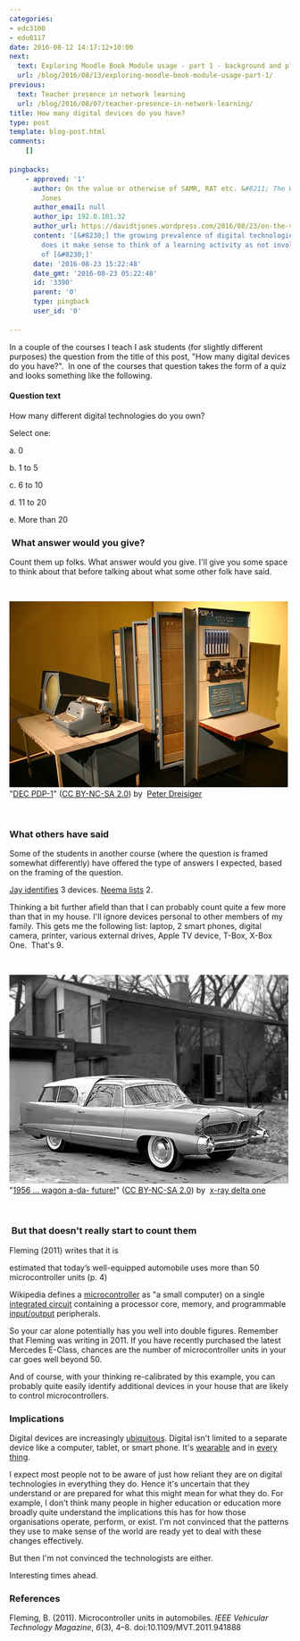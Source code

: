 ```yaml
---
categories:
- edc3100
- edu8117
date: 2016-08-12 14:17:12+10:00
next:
  text: Exploring Moodle Book Module usage - part 1 - background and planning
  url: /blog/2016/08/13/exploring-moodle-book-module-usage-part-1/
previous:
  text: Teacher presence in network learning
  url: /blog/2016/08/07/teacher-presence-in-network-learning/
title: How many digital devices do you have?
type: post
template: blog-post.html
comments:
    []
    
pingbacks:
    - approved: '1'
      author: On the value or otherwise of SAMR, RAT etc. &#8211; The Weblog of (a) David
        Jones
      author_email: null
      author_ip: 192.0.101.32
      author_url: https://davidtjones.wordpress.com/2016/08/23/on-the-value-or-otherwise-of-samr-rat-etc/
      content: '[&#8230;] the growing prevalence of digital technologies, at what stage
        does it make sense to think of a learning activity as not involving some form
        of [&#8230;]'
      date: '2016-08-23 15:22:48'
      date_gmt: '2016-08-23 05:22:48'
      id: '3390'
      parent: '0'
      type: pingback
      user_id: '0'
    
---
```

In a couple of the courses I teach I ask students (for slightly different purposes) the question from the title of this post, "How many digital devices do you have?".  In one of the courses that question takes the form of a quiz and looks something like the following.

#### Question text

How many different digital technologies do you own?

Select one:

a. 0

b. 1 to 5

c. 6 to 10

d. 11 to 20

e. More than 20

###  What answer would you give?

Count them up folks. What answer would you give. I'll give you some space to think about that before talking about what some other folk have said.

 

[![DEC PDP-1 by Peter Dreisiger, on Flickr](images/2201861464_7ddf586ac8.jpg "DEC PDP-1 by Peter Dreisiger, on Flickr")](https://www.flickr.com/photos/dreisiger/2201861464/) "[DEC PDP-1](https://www.flickr.com/photos/dreisiger/2201861464/)" ([CC BY-NC-SA 2.0](https://creativecommons.org/licenses/by-nc-sa/2.0/)) by  [](https://www.flickr.com/people/dreisiger/)[Peter Dreisiger](https://www.flickr.com/people/dreisiger/) [](http://www.imagecodr.org/)

 

### What others have said

Some of the students in another course (where the question is framed somewhat differently) have offered the type of answers I expected, based on the framing of the question.

[Jay identifies](https://jaymedc3100.wordpress.com/2016/07/20/your-devices-and-use/) 3 devices. [Neema lists](https://nnictblog.wordpress.com/2016/08/11/digital-devices-and-its-use/) 2.

Thinking a bit further afield than that I can probably count quite a few more than that in my house. I'll ignore devices personal to other members of my family. This gets me the following list: laptop, 2 smart phones, digital camera, printer, various external drives, Apple TV device, T-Box, X-Box One.  That's 9.

 

[![1956 ... wagon a-da- future! by x-ray delta one, on Flickr](images/16689390882_d4b6d7c152.jpg "1956 ... wagon a-da- future! by x-ray delta one, on Flickr")](https://www.flickr.com/photos/x-ray_delta_one/16689390882/) "[1956 ... wagon a-da- future!](https://www.flickr.com/photos/x-ray_delta_one/16689390882/)" ([CC BY-NC-SA 2.0](https://creativecommons.org/licenses/by-nc-sa/2.0/)) by  [](https://www.flickr.com/people/x-ray_delta_one/)[x-ray delta one](https://www.flickr.com/people/x-ray_delta_one/) [](http://www.imagecodr.org/)

 

###  But that doesn't really start to count them

Fleming (2011) writes that it is

estimated that today’s well-equipped automobile uses more than 50 microcontroller units (p. 4)

Wikipedia defines a [microcontroller](https://en.wikipedia.org/wiki/Microcontroller) as "a small computer) on a single [integrated circuit](https://en.wikipedia.org/wiki/Integrated_circuit "Integrated circuit") containing a processor core, memory, and programmable [input/output](https://en.wikipedia.org/wiki/Input/output "Input/output") peripherals.

So your car alone potentially has you well into double figures. Remember that Fleming was writing in 2011. If you have recently purchased the latest Mercedes E-Class, chances are the number of microcontroller units in your car goes well beyond 50.

And of course, with your thinking re-calibrated by this example, you can probably quite easily identify additional devices in your house that are likely to control microcontrollers.

### Implications

Digital devices are increasingly [ubiquitous](https://en.wikipedia.org/wiki/Ubiquitous_computing). Digital isn't limited to a separate device like a computer, tablet, or smart phone. It's [wearable](http://www.digitaltrends.com/wearables/) and in [every thing](https://en.wikipedia.org/wiki/Internet_of_things).

I expect most people not to be aware of just how reliant they are on digital technologies in everything they do. Hence it's uncertain that they understand or are prepared for what this might mean for what they do. For example, I don't think many people in higher education or education more broadly quite understand the implications this has for how those organisations operate, perform, or exist. I'm not convinced that the patterns they use to make sense of the world are ready yet to deal with these changes effectively.

But then I'm not convinced the technologists are either.

Interesting times ahead.

### References

Fleming, B. (2011). Microcontroller units in automobiles. _IEEE Vehicular Technology Magazine_, _6_(3), 4–8. doi:10.1109/MVT.2011.941888